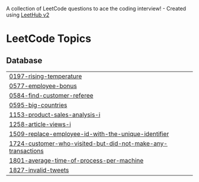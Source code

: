 A collection of LeetCode questions to ace the coding interview! - Created using [LeetHub v2](https://github.com/arunbhardwaj/LeetHub-2.0)
<!---LeetCode Topics Start-->
# LeetCode Topics
## Database
|  |
| ------- |
| [0197-rising-temperature](https://github.com/Omarioooo/SQL-50-Study-Plan/tree/master/0197-rising-temperature) |
| [0577-employee-bonus](https://github.com/Omarioooo/SQL-50-Study-Plan/tree/master/0577-employee-bonus) |
| [0584-find-customer-referee](https://github.com/Omarioooo/SQL-50-Study-Plan/tree/master/0584-find-customer-referee) |
| [0595-big-countries](https://github.com/Omarioooo/SQL-50-Study-Plan/tree/master/0595-big-countries) |
| [1153-product-sales-analysis-i](https://github.com/Omarioooo/SQL-50-Study-Plan/tree/master/1153-product-sales-analysis-i) |
| [1258-article-views-i](https://github.com/Omarioooo/SQL-50-Study-Plan/tree/master/1258-article-views-i) |
| [1509-replace-employee-id-with-the-unique-identifier](https://github.com/Omarioooo/SQL-50-Study-Plan/tree/master/1509-replace-employee-id-with-the-unique-identifier) |
| [1724-customer-who-visited-but-did-not-make-any-transactions](https://github.com/Omarioooo/SQL-50-Study-Plan/tree/master/1724-customer-who-visited-but-did-not-make-any-transactions) |
| [1801-average-time-of-process-per-machine](https://github.com/Omarioooo/SQL-50-Study-Plan/tree/master/1801-average-time-of-process-per-machine) |
| [1827-invalid-tweets](https://github.com/Omarioooo/SQL-50-Study-Plan/tree/master/1827-invalid-tweets) |
<!---LeetCode Topics End-->
